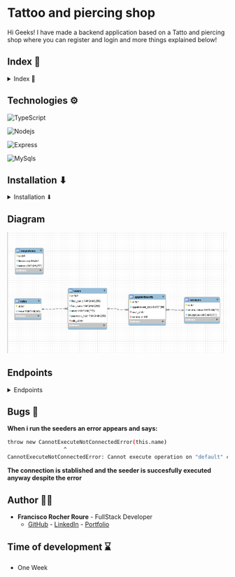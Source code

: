
# Tattoo and piercing shop 

Hi Geeks! I have made a backend application based on a Tatto and piercing shop where you can register and login and more things explained below!

## Index 🧾
<details>

<summary> Index 🧾</summary>


- [Technologies ⚙](#technologies-)
- [Installation ⬇](#installation-)
- [Diagram](#diagram)
- [Endpoints](#endpoints)
- [Bugs 🐛](#bugs-)
- [Author 🙍‍♂️](#author-)
- [Time of development ⌛](#time-of-development-)

</details>

## Technologies ⚙

<img src="https://img.shields.io/badge/Typescript-3178C6?style=for-the-badge&logo=typescript&logoColor=white" 
alt="TypeScript" />

<img src="https://img.shields.io/badge/NodeJs-339933?style=for-the-badge&logo=Node.js&logoColor=white" 
alt="Nodejs" />

<img src="https://img.shields.io/badge/Express.js-335933?style=for-the-badge&logo=express&logoColor=white" 
alt="Express" />

<img src="https://img.shields.io/badge/mysql-4479A1?style=for-the-badge&logo=MySQL&logoColor=white" 
alt="MySqls"/>


## Installation ⬇

<details>

<summary>Installation ⬇</summary>


***Enjoy yourself with this project in your local storage executing these commands in your terminal***

**1**

***Clone the repository***
```sh
git clone https://github.com/FRR95/Proyecto-API-Buscador-Backend-I.git
```
**2**

***Install all your dependencies***
```sh
npm install
```


**3**

***Create .env file based on .env.sample variables and add its proper values***

**4**

***Run the server***
```sh
npm run dev
```


**5**

***Craete all the tables on your database***

```sh
npm run run-migrations
```


**6**

***Create data for the tables***

```sh
npm run run-seeders
```

***You can rather execute the sql code in the sql directory in the proper order (Services.sql>Roles.sql>Users.sql>Appointments.sql) from strongest to weakest table***


**7**

***Revert the tables***

```sh
npm run revert-migrations
```


</details>

## Diagram

<img src="./imgs/Captura.PNG">

## Endpoints
<details>
<summary>Endpoints</summary>

***Add in your client the following endpoints***

***AUTH***

- REGISTER A USER

 ```sh
POST localhost:4000/api/auth/register
 ```
***body***

 ```sh
{
   "first_name":"the-firt-name",
   "last_name":"the-last-name",
   "email":"your-email",
   "password-hash":"your-password"
}
 ```
- LOGIN A USER

 ```sh
POST localhost:4000/api/auth/login
 ```
***body***

 ```sh
{
   "email":"your-email",
   "password-hash":"your-password"
}
 ```
  
***USER***      

- GET A USER

 ```sh
GET localhost:4000/api/users
 ```

 - GET YOUR USER PROFILE

 ```sh
GET localhost:4000/api/user/profile
 ```

  - UPDATE YOUR USER PROFILE

 ```sh
PUT localhost:4000/api/user/profile
 ```

 ***body***

 ```sh
{
   "first_name":"your-first-name"
}
 ```

   - DELETE A USER

 ```sh
DELETE localhost:4000/api/users/:id
 ```

 - UPDATE A USER ROLE

 ```sh
PUT localhost:4000/api/users/:id/role

 ```
***APPOINTMENTS***  

 - POST AN APPOINTMENT

 ```sh
POST localhost:4000/api/appointments
 ```

 ***body***

 ```sh
{
   "appointment_date":"your-appointment-date",
   "service_id":"service-id"
}
 ```
 - UPDATE AN APPOINTMENT

 ```sh
PUT localhost:4000/api/appointments
 ```

 ***body***

 ```sh
{
   "appointment_date":"your-appointment-date",
   "service_id":"service-id"
}
 ```
 - RECOVER AN APPOINTMENT

 ```sh
GET localhost:4000/api/appointments/:id
 ```

 - GET PROFILE APPOINTMENTS

 ```sh
GET localhost:4000/api/appointments
 ```

***SERVICES***  

 - GET SERVICES

 ```sh
GET localhost:4000/api/services
 ```

  - POST A SERVICE

 ```sh
POST localhost:4000/api/services
 ```

 ***body***

 ```sh
{
   "service_name":"service-name",
   "description":"service-description"
}
 ```
  - UPDATE A SERVICE

 ```sh
PUT localhost:4000/api/services/:id
 ```

 ***body***

 ```sh
{
   "service_name":"service-name"
}
 ```

   - DELETE A SERVICE

 ```sh
DELETE localhost:4000/api/services/:id
 ```

***🚩CAUTION:In some endpoints you need to be register and or with super_admin privileges showed as auth and isSuperAdmin middleware on the end points***

***header***
```sh
your-token-here
```
</details>

## Bugs 🐛

**When i run the seeders an error appears and says:**
```sh
throw new CannotExecuteNotConnectedError(this.name)
                  ^
CannotExecuteNotConnectedError: Cannot execute operation on "default" connection because connection is not yet established.
```

**The connection is stablished and the seeder is succesfully executed anyway despite the error**

## Author 🙍‍♂️

- **Francisco Rocher Roure** - FullStack Developer
  - [GitHub](https://github.com/FRR95) - [LinkedIn](https://www.linkedin.com/in/franciscorocher/) - [Portfolio](https://franciscorocherdev.com/)



## Time of development ⌛

- One Week